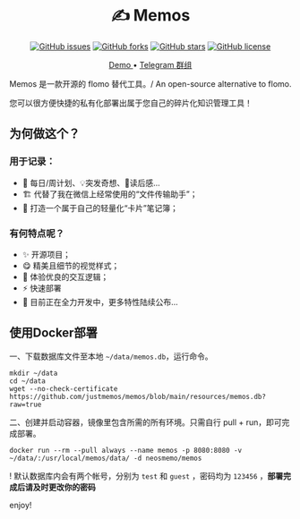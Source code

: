 <h1 align="center">
  ✍️ Memos
</h1>
<p align="center">
  <a href="https://github.com/justmemos/memos/issues"><img alt="GitHub issues" src="https://img.shields.io/github/issues/justmemos/memos"></a>
  <a href="https://github.com/justmemos/memos/network"><img alt="GitHub forks" src="https://img.shields.io/github/forks/justmemos/memos"></a>
  <a href="https://github.com/justmemos/memos/stargazers"><img alt="GitHub stars" src="https://img.shields.io/github/stars/justmemos/memos"></a>
  <a href="https://github.com/justmemos/memos/blob/main/LICENSE"><img alt="GitHub license" src="https://img.shields.io/github/license/justmemos/memos"></a>
</p>
<p align="center">
  <a href="https://memos.onrender.com/"> Demo </a> •
  <a href="https://t.me/+M-AqruZmJBhkYWQ1">Telegram 群组</a> 
</p>


Memos 是一款开源的 flomo 替代工具。/ An open-source alternative to flomo.

您可以很方便快捷的私有化部署出属于您自己的碎片化知识管理工具！

## 为何做这个？

### 用于记录：
- 📅 每日/周计划、💡突发奇想、📕读后感...
- 🏗️ 代替了我在微信上经常使用的“文件传输助手”；
- 📒 打造一个属于自己的轻量化“卡片”笔记簿；

### 有何特点呢？
- ✨ 开源项目；
- 😋 精美且细节的视觉样式；
- 📑 体验优良的交互逻辑；
- ⚡ 快速部署
- 🚀 目前正在全力开发中，更多特性陆续公布...

## 使用Docker部署

一、下载数据库文件至本地 `~/data/memos.db`，运行命令。

```
mkdir ~/data
cd ~/data
wget --no-check-certificate https://github.com/justmemos/memos/blob/main/resources/memos.db?raw=true 
```

二、创建并启动容器，镜像里包含所需的所有环境。只需自行 pull + run，即可完成部署。
```
docker run --rm --pull always --name memos -p 8080:8080 -v ~/data/:/usr/local/memos/data/ -d neosmemo/memos
```

! 默认数据库内会有两个帐号，分别为 `test` 和 `guest` ，密码均为 `123456` ，**部署完成后请及时更改你的密码**

enjoy!
